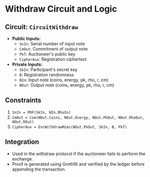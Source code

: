 # Withdraw Circuit and Logic

## Circuit: `CircuitWithdraw`
- **Public Inputs:**
  - `SnIn`: Serial number of input note
  - `CmOut`: Commitment of output note
  - `PkT`: Auctioneer's public key
  - `CipherAux`: Registration ciphertext
- **Private Inputs:**
  - `SkIn`: Participant's secret key
  - `B`: Registration randomness
  - `NIn`: Input note (coins, energy, pk, rho, r, cm)
  - `NOut`: Output note (coins, energy, pk, rho, r, cm)

## Constraints
1. `SnIn = PRF(SkIn, NIn.RhoIn)`
2. `CmOut = Com(NOut.Coins, NOut.Energy, NOut.PkOut, NOut.RhoOut, NOut.ROut)`
3. `CipherAux = EncWithdrawMimc(NOut.PkOut, SkIn, B, PkT)`

## Integration
- Used in the withdraw protocol if the auctioneer fails to perform the exchange.
- Proof is generated using Groth16 and verified by the ledger before appending the transaction. 